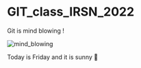 # GIT_class_IRSN_2022

Git is mind blowing !

![mind_blowing](https://media0.giphy.com/media/V0IdVIIW1y5d6/200.gif)

Today is Friday and it is sunny 🦖
